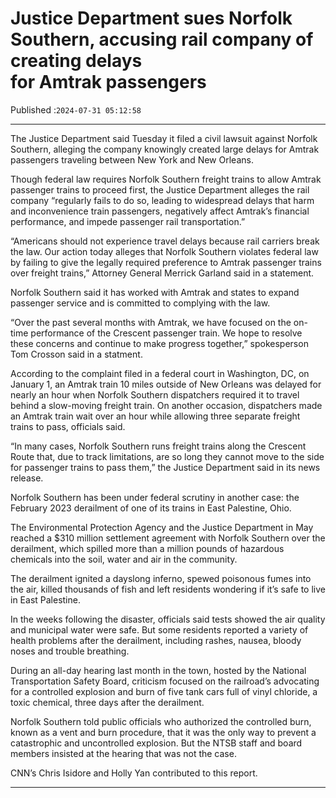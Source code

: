 # Justice Department sues Norfolk Southern, accusing rail company of creating delays for Amtrak passengers

Published :`2024-07-31 05:12:58`

---

The Justice Department said Tuesday it filed a civil lawsuit against Norfolk Southern, alleging the company knowingly created large delays for Amtrak passengers traveling between New York and New Orleans.

Though federal law requires Norfolk Southern freight trains to allow Amtrak passenger trains to proceed first, the Justice Department alleges the rail company “regularly fails to do so, leading to widespread delays that harm and inconvenience train passengers, negatively affect Amtrak’s financial performance, and impede passenger rail transportation.”

“Americans should not experience travel delays because rail carriers break the law. Our action today alleges that Norfolk Southern violates federal law by failing to give the legally required preference to Amtrak passenger trains over freight trains,” Attorney General Merrick Garland said in a statement.

Norfolk Southern said it has worked with Amtrak and states to expand passenger service and is committed to complying with the law.

“Over the past several months with Amtrak, we have focused on the on-time performance of the Crescent passenger train. We hope to resolve these concerns and continue to make progress together,” spokesperson Tom Crosson said in a statment.

According to the complaint filed in a federal court in Washington, DC, on January 1, an Amtrak train 10 miles outside of New Orleans was delayed for nearly an hour when Norfolk Southern dispatchers required it to travel behind a slow-moving freight train. On another occasion, dispatchers made an Amtrak train wait over an hour while allowing three separate freight trains to pass, officials said.

“In many cases, Norfolk Southern runs freight trains along the Crescent Route that, due to track limitations, are so long they cannot move to the side for passenger trains to pass them,” the Justice Department said in its news release.

Norfolk Southern has been under federal scrutiny in another case: the February 2023 derailment of one of its trains in East Palestine, Ohio.

The Environmental Protection Agency and the Justice Department in May reached a $310 million settlement agreement with Norfolk Southern over the derailment, which spilled more than a million pounds of hazardous chemicals into the soil, water and air in the community.

The derailment ignited a dayslong inferno, spewed poisonous fumes into the air, killed thousands of fish and left residents wondering if it’s safe to live in East Palestine.

In the weeks following the disaster, officials said tests showed the air quality and municipal water were safe. But some residents reported a variety of health problems after the derailment, including rashes, nausea, bloody noses and trouble breathing.

During an all-day hearing last month in the town, hosted by the National Transportation Safety Board, criticism focused on the railroad’s advocating for a controlled explosion and burn of five tank cars full of vinyl chloride, a toxic chemical, three days after the derailment.

Norfolk Southern told public officials who authorized the controlled burn, known as a vent and burn procedure, that it was the only way to prevent a catastrophic and uncontrolled explosion. But the NTSB staff and board members insisted at the hearing that was not the case.

CNN’s Chris Isidore and Holly Yan contributed to this report.

---

